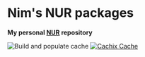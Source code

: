# Nim's NUR packages

**My personal [NUR](https://github.com/nix-community/NUR) repository**

![Build and populate cache](https://github.com/nim65s/nur-packages/workflows/Build%20and%20populate%20cache/badge.svg)
[![Cachix Cache](https://img.shields.io/badge/cachix-nim65s-nur-blue.svg)](https://nim65s-nur.cachix.org)
